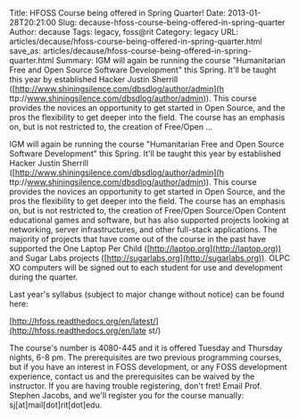 Title: HFOSS Course being offered in Spring Quarter!
Date: 2013-01-28T20:21:00
Slug: decause-hfoss-course-being-offered-in-spring-quarter
Author: decause
Tags: legacy, foss@rit
Category: legacy
URL: articles/decause/hfoss-course-being-offered-in-spring-quarter.html
save_as: articles/decause/hfoss-course-being-offered-in-spring-quarter.html
Summary: IGM will again be running the course "Humanitarian Free and Open Source Software Development" this Spring. It'll be taught this year by established Hacker Justin Sherrill ([http://www.shiningsilence.com/dbsdlog/author/admin](h ttp://www.shiningsilence.com/dbsdlog/author/admin)). This course provides the novices an opportunity to get started in Open Source, and the pros the flexibility to get deeper into the field. The course has an emphasis on, but is not restricted to, the creation of Free/Open ... 

IGM will again be running the course "Humanitarian Free and Open Source
Software Development" this Spring. It'll be taught this year by established
Hacker Justin Sherrill ([http://www.shiningsilence.com/dbsdlog/author/admin](h
ttp://www.shiningsilence.com/dbsdlog/author/admin)). This course provides the
novices an opportunity to get started in Open Source, and the pros the
flexibility to get deeper into the field. The course has an emphasis on, but
is not restricted to, the creation of Free/Open Source/Open Content
educational games and software, but has also supported projects looking at
networking, server infrastructures, and other full-stack applications. The
majority of projects that have come out of the course in the past have
supported the One Laptop Per Child ([http://laptop.org](http://laptop.org))
and Sugar Labs projects ([http://sugarlabs.org](http://sugarlabs.org)). OLPC
XO computers will be signed out to each student for use and development during
the quarter.

Last year's syllabus (subject to major change without notice) can be found
here:

[http://hfoss.readthedocs.org/en/latest/](http://hfoss.readthedocs.org/en/late
st/)

The course's number is 4080-445 and it is offered Tuesday and Thursday nights,
6-8 pm. The prerequisites are two previous programming courses, but if you
have an interest in FOSS development, or any FOSS development experience,
contact us and the prerequisites can be waived by the instructor. If you are
having trouble registering, don't fret! Email Prof. Stephen Jacobs, and we'll
register you for the course manually: sj[at]mail[dot]rit[dot]edu.

